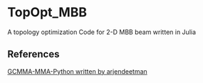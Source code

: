 # TopOpt_MBB
A topology optimization Code for 2-D MBB beam written in Julia

## References 
[GCMMA-MMA-Python written by arjendeetman](https://github.com/arjendeetman/GCMMA-MMA-Python)

